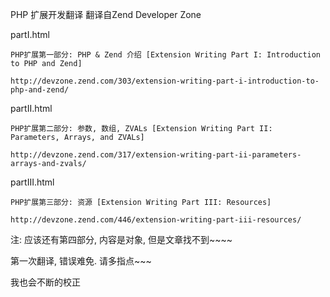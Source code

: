 PHP 扩展开发翻译 翻译自Zend Developer Zone

partI.html

	PHP扩展第一部分: PHP & Zend 介绍 [Extension Writing Part I: Introduction to PHP and Zend]
	
	http://devzone.zend.com/303/extension-writing-part-i-introduction-to-php-and-zend/
	
partII.html

	PHP扩展第二部分: 参数, 数组, ZVALs [Extension Writing Part II: Parameters, Arrays, and ZVALs]
	
	http://devzone.zend.com/317/extension-writing-part-ii-parameters-arrays-and-zvals/
	
partIII.html

	PHP扩展第三部分: 资源 [Extension Writing Part III: Resources]
	
	http://devzone.zend.com/446/extension-writing-part-iii-resources/

注: 应该还有第四部分, 内容是对象, 但是文章找不到~~~~

第一次翻译, 错误难免. 请多指点~~~

我也会不断的校正
